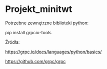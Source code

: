 # Projekt_minitwt

Potrzebne zewnętrzne biblioteki python:

pip install grpcio-tools

Źródła:

https://grpc.io/docs/languages/python/basics/

https://github.com/grpc/grpc
